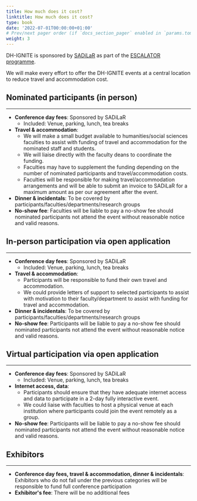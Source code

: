 ```yaml
---
title: How much does it cost?
linktitle: How much does it cost?
type: book
date: '2022-07-01T00:00:00+01:00'
# Prev/next pager order (if `docs_section_pager` enabled in `params.toml`)
weight: 3
---
```


DH-IGNITE is sponsored by [SADiLaR](https://sadilar.org) as part of the [ESCALATOR programme](https://escalator.sadilar.org).

We will make every effort to offer the DH-IGNITE events at a central location to reduce travel and accommodation cost. 

 ## Nominated participants (in person)
 ---

- **Conference day fees**:  Sponsored by SADiLaR
  - Included: Venue, parking, lunch, tea breaks
- **Travel & accommodation**: 
  - We will make a small budget available to humanities/social sciences faculties to assist with funding of travel and accommodation for the nominated staff and students. 
  - We will liaise directly with the faculty deans to coordinate the funding. 
  - Faculties may have to supplement the funding depending on the number of nominated participants and travel/accommodation costs.
  - Faculties will be responsible for making travel/accommodation arrangements and will be able to submit an invoice to SADiLaR for a maximum amount as per our agreement after the event.
- **Dinner & incidentals**: To be covered by participants/faculties/departments/research groups
- **No-show fee**: Faculties will be liable to pay a no-show fee should nominated participants not attend the event without reasonable notice and valid reasons.

## In-person participation via open application
---

- **Conference day fees**:  Sponsored by SADiLaR
  - Included: Venue, parking, lunch, tea breaks
- **Travel & accommodation**: 
  - Participants will be responsible to fund their own travel and accommodation.
  - We could provide letters of support to selected participants to assist with motivation to their faculty/department to assist with funding for travel and accommodation.
- **Dinner & incidentals**: To be covered by participants/faculties/departments/research groups
- **No-show fee**: Participants will be liable to pay a no-show fee should nominated participants not attend the event without reasonable notice and valid reasons.

## Virtual participation via open application
---

- **Conference day fees**:  Sponsored by SADiLaR
  - Included: Venue, parking, lunch, tea breaks
- **Internet access, data**: 
  - Participants should ensure that they have adequate internet access and data to participate in a 2-day fully interactive event.
  - We could liaise with faculties to host a physical venue at each institution where participants could join the event remotely as a group.
- **No-show fee**: Participants will be liable to pay a no-show fee should nominated participants not attend the event without reasonable notice and valid reasons.

## Exhibitors 
---

- **Conference day fees, travel & accommodation, dinner & incidentals**:  Exhibitors who do not fall under the previous categories will be responsible to fund full conference participation
- **Exhibitor's fee**: There will be no additional fees
